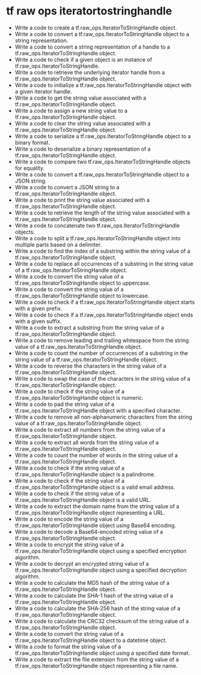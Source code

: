 # tf raw ops iteratortostringhandle

- Write a code to create a tf.raw_ops.IteratorToStringHandle object.
- Write a code to convert a tf.raw_ops.IteratorToStringHandle object to a string representation.
- Write a code to convert a string representation of a handle to a tf.raw_ops.IteratorToStringHandle object.
- Write a code to check if a given object is an instance of tf.raw_ops.IteratorToStringHandle.
- Write a code to retrieve the underlying iterator handle from a tf.raw_ops.IteratorToStringHandle object.
- Write a code to initialize a tf.raw_ops.IteratorToStringHandle object with a given iterator handle.
- Write a code to get the string value associated with a tf.raw_ops.IteratorToStringHandle object.
- Write a code to assign a new string value to a tf.raw_ops.IteratorToStringHandle object.
- Write a code to clear the string value associated with a tf.raw_ops.IteratorToStringHandle object.
- Write a code to serialize a tf.raw_ops.IteratorToStringHandle object to a binary format.
- Write a code to deserialize a binary representation of a tf.raw_ops.IteratorToStringHandle object.
- Write a code to compare two tf.raw_ops.IteratorToStringHandle objects for equality.
- Write a code to convert a tf.raw_ops.IteratorToStringHandle object to a JSON string.
- Write a code to convert a JSON string to a tf.raw_ops.IteratorToStringHandle object.
- Write a code to print the string value associated with a tf.raw_ops.IteratorToStringHandle object.
- Write a code to retrieve the length of the string value associated with a tf.raw_ops.IteratorToStringHandle object.
- Write a code to concatenate two tf.raw_ops.IteratorToStringHandle objects.
- Write a code to split a tf.raw_ops.IteratorToStringHandle object into multiple parts based on a delimiter.
- Write a code to find the index of a substring within the string value of a tf.raw_ops.IteratorToStringHandle object.
- Write a code to replace all occurrences of a substring in the string value of a tf.raw_ops.IteratorToStringHandle object.
- Write a code to convert the string value of a tf.raw_ops.IteratorToStringHandle object to uppercase.
- Write a code to convert the string value of a tf.raw_ops.IteratorToStringHandle object to lowercase.
- Write a code to check if a tf.raw_ops.IteratorToStringHandle object starts with a given prefix.
- Write a code to check if a tf.raw_ops.IteratorToStringHandle object ends with a given suffix.
- Write a code to extract a substring from the string value of a tf.raw_ops.IteratorToStringHandle object.
- Write a code to remove leading and trailing whitespace from the string value of a tf.raw_ops.IteratorToStringHandle object.
- Write a code to count the number of occurrences of a substring in the string value of a tf.raw_ops.IteratorToStringHandle object.
- Write a code to reverse the characters in the string value of a tf.raw_ops.IteratorToStringHandle object.
- Write a code to swap the case of the characters in the string value of a tf.raw_ops.IteratorToStringHandle object.
- Write a code to check if the string value of a tf.raw_ops.IteratorToStringHandle object is numeric.
- Write a code to pad the string value of a tf.raw_ops.IteratorToStringHandle object with a specified character.
- Write a code to remove all non-alphanumeric characters from the string value of a tf.raw_ops.IteratorToStringHandle object.
- Write a code to extract all numbers from the string value of a tf.raw_ops.IteratorToStringHandle object.
- Write a code to extract all words from the string value of a tf.raw_ops.IteratorToStringHandle object.
- Write a code to count the number of words in the string value of a tf.raw_ops.IteratorToStringHandle object.
- Write a code to check if the string value of a tf.raw_ops.IteratorToStringHandle object is a palindrome.
- Write a code to check if the string value of a tf.raw_ops.IteratorToStringHandle object is a valid email address.
- Write a code to check if the string value of a tf.raw_ops.IteratorToStringHandle object is a valid URL.
- Write a code to extract the domain name from the string value of a tf.raw_ops.IteratorToStringHandle object representing a URL.
- Write a code to encode the string value of a tf.raw_ops.IteratorToStringHandle object using Base64 encoding.
- Write a code to decode a Base64-encoded string value of a tf.raw_ops.IteratorToStringHandle object.
- Write a code to encrypt the string value of a tf.raw_ops.IteratorToStringHandle object using a specified encryption algorithm.
- Write a code to decrypt an encrypted string value of a tf.raw_ops.IteratorToStringHandle object using a specified decryption algorithm.
- Write a code to calculate the MD5 hash of the string value of a tf.raw_ops.IteratorToStringHandle object.
- Write a code to calculate the SHA-1 hash of the string value of a tf.raw_ops.IteratorToStringHandle object.
- Write a code to calculate the SHA-256 hash of the string value of a tf.raw_ops.IteratorToStringHandle object.
- Write a code to calculate the CRC32 checksum of the string value of a tf.raw_ops.IteratorToStringHandle object.
- Write a code to convert the string value of a tf.raw_ops.IteratorToStringHandle object to a datetime object.
- Write a code to format the string value of a tf.raw_ops.IteratorToStringHandle object using a specified date format.
- Write a code to extract the file extension from the string value of a tf.raw_ops.IteratorToStringHandle object representing a file name.